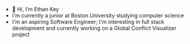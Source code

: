 - 👋 Hi, I’m Ethan Key
- I'm currently a junior at Boston University studying computer science
- I'm an aspiring Software Engineer; I'm interesting in full stack development and currently working on a Global Conflict Visualizer project

<!---
ethanrkey/ethanrkey is a ✨ special ✨ repository because its `README.md` (this file) appears on your GitHub profile.
You can click the Preview link to take a look at your changes.
--->
